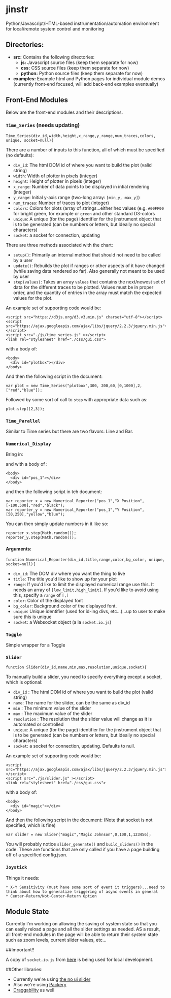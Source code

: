 # jinstr

Python/Javascript/HTML-based instrumentation/automation environment for local/remote system control and monitoring

## Directories: ##

* **src:** Contains the following directories:
    * **js:** Javascript source files (keep them separate for now)
    * **css:** CSS source files (keep them separate for now)
    * **python:** Python source files (keep them separate for now)
* **examples:** Example html and Python pages for individual module demos (currently front-end focused, will add back-end examples eventually)


## Front-End Modules ##

Below are the front-end modules and their descriptions.

### `Time_Series` (needs updating) ###

```
Time_Series(div_id,width,height,x_range,y_range,num_traces,colors, unique, socket=null){
```

There are a number of inputs to this function, all of which must be specified (no defaults):

* `div_id`: The html DOM id of where you want to build the plot (valid string)
* `width`:  Width of plotter in pixels (integer)
* `height`: Height of plotter in pixels (integer)
* `x_range`: Number of data points to be displayed in intial rendering (integer)
* `y_range`: Initial y-axis range (two-long array: `[min_y, max_y]`)
* `num_traces`: Number of traces to plot (integer)
* `colors`: Colors for plots (array of strings...either hex values (e.g. `#00FF00` for bright green, for example or `green` and other standard D3-colors
* `unique`: A unique (for the page) identifier for the jinstrument object that is to be generated (can be numbers or letters, but ideally no special characters)
* `socket`: a socket for connection, updating

There are three methods associated with the chart:

* `setup()`: Primarily an internal method that should not need to be called by a user
* `update()`: Rebuilds the plot if ranges or other aspects of it have changed (while saving data rendered so far). Also generally not meant to be used by user
* `step(values)`: Takes an array `values` that contains the next/newest set of data for the different traces to be plotted. Values must be in proper order, and the quantity of entries in the array must match the expected values for the plot.

An example set of supporting code would be:

```
<script src="https://d3js.org/d3.v3.min.js" charset="utf-8"></script>
<script src="https://ajax.googleapis.com/ajax/libs/jquery/2.2.3/jquery.min.js"></script>
<script src="./js/time_series.js" ></script>
<link rel="stylesheet" href="./css/gui.css">
```

with a body of:
```
<body>
  <div id="plotbox"></div>
</body>
```

And then the following script in the document:

```
var plot = new Time_Series("plotbox",300, 200,60,[0,1000],2,["red","blue"]);
```

Followed by some sort of call to `step` with appropriate data such as:

```
plot.step([2,3]);
```

### `Time_Parallel`

Similar to Time series but there are two flavors: Line and Bar.  

### `Numerical_Display`

Bring in:


and with a body of :

```
<body>
  <div id="pos_1"></div>
</body>
```

and then the following script in teh document:

```
var reporter_x = new Numerical_Reporter("pos_1","X Position",[-100,500],"red","black");
var reporter_y = new Numerical_Reporter("pos_1","Y Position",[50,250],"yellow","blue");
```

You can then simply update numbers in it like so:

```
reporter_x.step(Math.random());
reporter_y.step(Math.random());  
```

#### Arguments:

```
function Numerical_Reporter(div_id,title,range,color,bg_color, unique, socket=null){
```

* `div_id`: The DOM div where you want the thing to live
* `title`: The title you'd like to show up for your plot
* `range`: If you'd like to limit the displayed numerical range use this. It needs an array of `[low_limit,high_limit]`.  If you'd like to avoid using this, specify a `range` of `[,]`
* `color`: Color of the displayed font
* `bg_color`: Background color of the displayed font.
* `unique`: Unique identifier (used for id-ing divs, etc...)...up to user to make sure this is unique
* `socket`: a Websocket object (a la `socket.io.js`)


### `Toggle`

Simple wrapper for a Toggle

### `Slider`

```
function Slider(div_id,name,min,max,resolution,unique,socket){
```

To manually build a slider, you need to specify everything except a socket, which is optional:

* `div_id` : The html DOM id of where you want to build the plot (valid string)
* `name`: The name for the slider, can be the same as div_id
* `min` : The minimum value of the slider
* `max` : The maximum value of the slider
* `resolution` : The resolution that the slider value will change as it is automated or controlled
* `unique`: A unique (for the page) identifier for the jinstrument object that is to be generated (can be numbers or letters, but ideally no special characters)
* `socket`: a socket for connection, updating. Defaults to null.

An example set of supporting code would be:

```
<script src="https://ajax.googleapis.com/ajax/libs/jquery/2.2.3/jquery.min.js"></script>
<script src="./js/slider.js" ></script>
<link rel="stylesheet" href="./css/gui.css">
```

with a body of:
```
<body>
  <div id="magic"></div>
</body>
```

And then the following script in the document:
(Note that socket is not specified, which is fine)

```
var slider = new Slider("magic","Magic Johnson",0,100,1,123456);
```
You will probably notice `slider_generate()` and `build_sliders()` in the code. These are functions that are only called if you have a page building off of a specified config.json. 

### `Joystick`

Things it needs:
    
    * X-Y Sensitivity (must have some sort of event it triggers)...need to think about how to generalize triggering of async events in general
    * Center-Return/Not-Center-Return Option

## Module State

Currently I'm working on allowing the saving of system state so that you can easily reload a page and all the slider settings as needed.  AS a result, all front-end modules in the page will be able to return their system state such as zoom levels, current slider values, etc...



##Important!!

A copy of `socket.io.js` from <a href="https://github.com/socketio/socket.io-client" target="_blank">here</a> is being used for local development.

##Other libraries:

* Currently we're using <a href="https://refreshless.com/nouislider/download/" target="_blank">the no ui slider</a>
* Also we're using <a href="https://packery.metafizzy.co/" target="_blank">Packery</a> 
* <a href="https://draggabilly.desandro.com/" target="_blank">Draggability</a> as well
